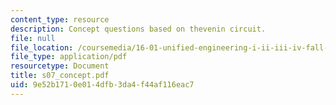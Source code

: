 ```yaml
---
content_type: resource
description: Concept questions based on thevenin circuit.
file: null
file_location: /coursemedia/16-01-unified-engineering-i-ii-iii-iv-fall-2005-spring-2006/9e52b1710e014dfb3da4f44af116eac7_s07_concept.pdf
file_type: application/pdf
resourcetype: Document
title: s07_concept.pdf
uid: 9e52b171-0e01-4dfb-3da4-f44af116eac7
---
```

